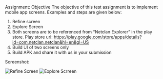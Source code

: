 Assignment:
Objective
The objective of this test assignment is to implement mobile app screens. Examples and steps are given below:
1) Refine screen
2) Explore Screen
3) Both screens are to be referenced from “Netclan Explorer” in the play store.
   Play store url: https://play.google.com/store/apps/details?id=com.netclan.netclan&hl=en&gl=US 
4) Build UI of two screens only
5) Build APK and share it with us in your submission

Screenshot:

![Refine Screen](https://github.com/user-attachments/assets/04d286ec-59e8-48f4-bb2d-003261c9b791)
![Explore Scrreen](https://github.com/user-attachments/assets/94687d1b-bb5c-4f27-81bf-68783dd3ede4)
